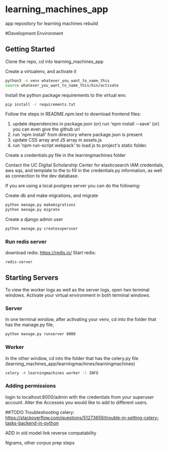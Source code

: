 # learning_machines_app
app repository for learning machines rebuild

#Development Environment

## Getting Started

Clone the repo, cd into learning_machines_app

Create a virtualenv, and activate it
```bash
python3 -m venv whatever_you_want_to_name_this
source whatever_you_want_to_name_this/bin/activate
```
Install the python package requirements to the virtual env.
```bash
pip install -r requirements.txt
```
Follow the steps in README.npm.text to download frontend files:
1. update dependencies in package.json (or) run 'npm install <package> --save' (or) you can even give the github url
2. run 'npm install' from directory where package.json is present
3. update CSS array and JS array in assets.js
3. run 'npm run-script webpack' to load js to project's static folder.


Create a credentials.py file in the learningmachines folder

Contact the UC Digital Scholarship Center for elasticsearch IAM credentials, aws sqs, and template to the to fill in the credentials.py information, as well as connection to the dev database. 

If you are using a local postgres server you can do the following:

Create db and make migrations, and migrate
```bash
python manage.py makemigrations
python manage.py migrate
```

Create a django admin user
```bash
python manage.py createsuperuser
```
### Run redis server
download redis: https://redis.io/
Start redis:
```
redis-server
```

## Starting Servers

To view the worker logs as well as the server logs, open two terminal windows. Activate your virtual environment in both terminal windows.

### Server
In one terminal window, after activating your venv, cd into the folder that has the manage.py file, 

```bash
python manage.py runserver 8000
```

### Worker
In the other window, cd into the folder that has the celery.py file (learning_machines_app/learningmachines/learningmachines)

```bash
celery -A learningmachines worker -l INFO
```


### Adding permissions

login to localhost:8000/admin with the credentials from your superuser account. Alter the Accesses you would like to add to different users.


##TODO
Troubleshooting celery:
https://stackoverflow.com/questions/51273659/trouble-in-setting-celery-tasks-backend-in-python

ADD in old model link reverse compatability

Ngrams, other corpus prep steps




